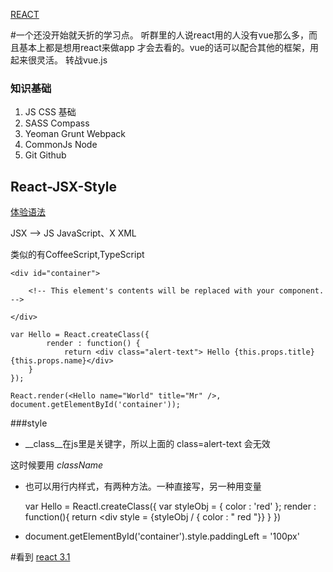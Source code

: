 [REACT](http://www.imooc.com/video/10427)

#一个还没开始就夭折的学习点。
听群里的人说react用的人没有vue那么多，而且基本上都是想用react来做app 才会去看的。vue的话可以配合其他的框架，用起来很灵活。
转战vue.js

### 知识基础

1. JS CSS 基础
2. SASS Compass 
3. Yeoman Grunt Webpack
4. CommonJs Node
5. Git Github

## React-JSX-Style
[体验语法](https://jsfiddle.net/reactjs/69z2wepo/)

JSX --> JS JavaScript、X XML

类似的有CoffeeScript,TypeScript


	<div id="container">
	
	    <!-- This element's contents will be replaced with your component. -->
	
	</div>
 
	var Hello = React.createClass({
			render : function() {
	    		return <div class="alert-text"> Hello {this.props.title} {this.props.name}</div>
	    }
	});
	
	React.render(<Hello name="World" title="Mr" />,
	document.getElementById('container'));

###style

* __class__在js里是关键字，所以上面的 class=alert-text 会无效

这时候要用 _className_

* 也可以用行内样式，有两种方法。一种直接写，另一种用变量

	var Hello = Reactl.createClass({
		var styleObj = { color : 'red' };
		render : function(){
			return <div style = {styleObj / { color : " red "}}
		}
	})

* document.getElementById('container').style.paddingLeft = '100px'

#看到 [react 3.1](http://www.imooc.com/video/9820)